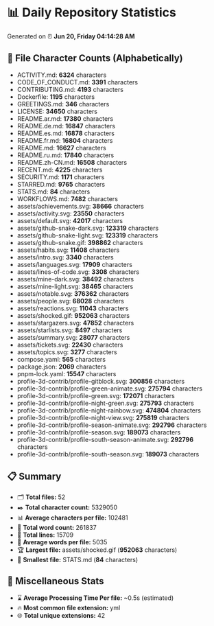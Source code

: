 # 📊 Daily Repository Statistics
Generated on ⏰ **Jun 20, Friday 04:14:28 AM**

## 📂 File Character Counts (Alphabetically)
- ACTIVITY.md: **6324** characters
- CODE_OF_CONDUCT.md: **3391** characters
- CONTRIBUTING.md: **4193** characters
- Dockerfile: **1195** characters
- GREETINGS.md: **346** characters
- LICENSE: **34650** characters
- README.ar.md: **17380** characters
- README.de.md: **16847** characters
- README.es.md: **16878** characters
- README.fr.md: **16804** characters
- README.md: **16627** characters
- README.ru.md: **17840** characters
- README.zh-CN.md: **16508** characters
- RECENT.md: **4225** characters
- SECURITY.md: **1171** characters
- STARRED.md: **9765** characters
- STATS.md: **84** characters
- WORKFLOWS.md: **7482** characters
- assets/achievements.svg: **38666** characters
- assets/activity.svg: **23550** characters
- assets/default.svg: **42017** characters
- assets/github-snake-dark.svg: **123319** characters
- assets/github-snake-light.svg: **123319** characters
- assets/github-snake.gif: **398862** characters
- assets/habits.svg: **11408** characters
- assets/intro.svg: **3340** characters
- assets/languages.svg: **17909** characters
- assets/lines-of-code.svg: **3308** characters
- assets/mine-dark.svg: **38492** characters
- assets/mine-light.svg: **38465** characters
- assets/notable.svg: **376362** characters
- assets/people.svg: **68028** characters
- assets/reactions.svg: **11043** characters
- assets/shocked.gif: **952063** characters
- assets/stargazers.svg: **47852** characters
- assets/starlists.svg: **8497** characters
- assets/summary.svg: **28077** characters
- assets/tickets.svg: **22430** characters
- assets/topics.svg: **3277** characters
- compose.yaml: **565** characters
- package.json: **2069** characters
- pnpm-lock.yaml: **15547** characters
- profile-3d-contrib/profile-gitblock.svg: **300856** characters
- profile-3d-contrib/profile-green-animate.svg: **275794** characters
- profile-3d-contrib/profile-green.svg: **172071** characters
- profile-3d-contrib/profile-night-green.svg: **275793** characters
- profile-3d-contrib/profile-night-rainbow.svg: **474804** characters
- profile-3d-contrib/profile-night-view.svg: **275819** characters
- profile-3d-contrib/profile-season-animate.svg: **292796** characters
- profile-3d-contrib/profile-season.svg: **189073** characters
- profile-3d-contrib/profile-south-season-animate.svg: **292796** characters
- profile-3d-contrib/profile-south-season.svg: **189073** characters

## 📋 Summary
- 🗂️ **Total files:** 52
- ✒️ **Total character count:** 5329050
- 📊 **Average characters per file:** 102481
- 📝 **Total word count:** 261837
- 🧾 **Total lines:** 15709
- 📐 **Average words per file:** 5035
- 🏆 **Largest file:** assets/shocked.gif (**952063** characters)
- 🥉 **Smallest file:** STATS.md (**84** characters)

## 🌟 Miscellaneous Stats
- ⌛ **Average Processing Time Per file:** ~0.5s (estimated)
- 🔥 **Most common file extension:** yml
- 🌐 **Total unique extensions:** 42
